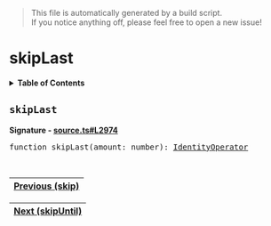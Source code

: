 > This file is automatically generated by a build script.<br>If you notice anything off, please feel free to open a new issue!

# skipLast

<details><summary><b>Table of Contents</b></summary>

1. [<code>skipLast</code>](#skipLast)</details>

## <a name="skipLast"></a><code>skipLast</code>

<b>Signature - [source.ts#L2974](..\/..\/packages\/core\/src\/source.ts#L2974)</b>

<pre>function skipLast(amount: number): <a href="001-IdentityOperator.md#IdentityOperator">IdentityOperator</a></pre><br>

| [Previous \(skip\)](071-skip.md#readme) |
| --- |

<div align="right">

| [Next \(skipUntil\)](073-skipUntil.md#readme) |
| --- |
</div>
